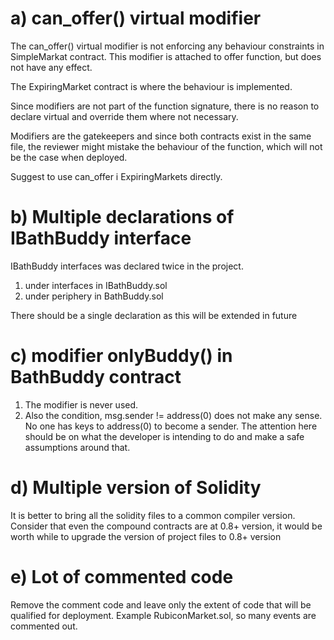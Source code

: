 a) can_offer() virtual modifier
===============================

The can_offer() virtual modifier is not enforcing any behaviour constraints in SimpleMarkat contract. This modifier is attached to offer function, but does not have any effect.

The ExpiringMarket contract is where the behaviour is implemented. 

Since modifiers are not part of the function signature, there is no reason to declare virtual and override them where not necessary. 

Modifiers are the gatekeepers and since both contracts exist in the same file, the reviewer might mistake the behaviour of the function, which will not be the case when deployed.

Suggest to use can_offer i ExpiringMarkets directly.  

b) Multiple declarations of IBathBuddy interface
================================================

IBathBuddy interfaces was declared twice in the project.

1) under interfaces in IBathBuddy.sol
2) under periphery in BathBuddy.sol

There should be a single declaration as this will be extended in future


c) modifier onlyBuddy() in BathBuddy contract
=============================================
1) The modifier is never used. 
2) Also the condition, msg.sender != address(0) does not make any sense. No one has keys to address(0) to become a sender. The attention here should be on what the developer is intending to do and make a safe assumptions around that. 

d) Multiple version of Solidity
===============================
It is better to bring all the solidity files to a common compiler version. Consider that even the compound contracts are at 0.8+ version, it would be worth while to upgrade the version of project files to 0.8+ version


e) Lot of commented code
========================
Remove the comment code and leave only the extent of code that will be qualified for deployment.
Example RubiconMarket.sol, so many events are commented out.